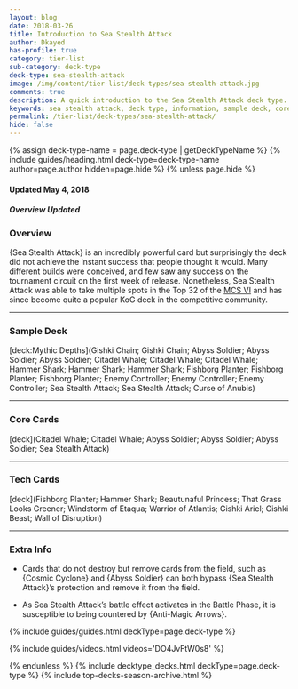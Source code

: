 ```yaml
---
layout: blog
date: 2018-03-26
title: Introduction to Sea Stealth Attack
author: Dkayed
has-profile: true
category: tier-list
sub-category: deck-type
deck-type: sea-stealth-attack
image: /img/content/tier-list/deck-types/sea-stealth-attack.jpg
comments: true
description: A quick introduction to the Sea Stealth Attack deck type. View sample deck, core cards, tech cards, quick tips, guides, videos and other information.
keywords: sea stealth attack, deck type, information, sample deck, core cards, tech cards, quick tips, guides, videos
permalink: /tier-list/deck-types/sea-stealth-attack/
hide: false
---
```


{% assign deck-type-name = page.deck-type | getDeckTypeName %}
{% include guides/heading.html deck-type=deck-type-name author=page.author hidden=page.hide %}
{% unless page.hide %}

#### Updated May 4, 2018 
##### Overview Updated

### Overview
{Sea Stealth Attack} is an incredibly powerful card but surprisingly the deck did not achieve the instant success that people thought it would. Many different builds were conceived, and few saw any success on the tournament circuit on the first week of release. Nonetheless, Sea Stealth Attack was able to take multiple spots in the Top 32 of the [MCS VI](/tournaments/meta-championship-series/6/report/) and has since become quite a popular KoG deck in the competitive community.

---

### Sample Deck

[deck:Mythic Depths](Gishki Chain; Gishki Chain; Abyss Soldier; Abyss Soldier; Abyss Soldier; Citadel Whale; Citadel Whale; Citadel Whale; Hammer Shark; Hammer Shark; Hammer Shark; Fishborg Planter; Fishborg Planter; Fishborg Planter; Enemy Controller; Enemy Controller; Enemy Controller; Sea Stealth Attack; Sea Stealth Attack; Curse of Anubis)

---

### Core Cards

[deck](Citadel Whale; Citadel Whale; Abyss Soldier; Abyss Soldier; Abyss Soldier; Sea Stealth Attack)

---

### Tech Cards

[deck](Fishborg Planter; Hammer Shark; Beautunaful Princess; That Grass Looks Greener; Windstorm of Etaqua; Warrior of Atlantis; Gishki Ariel; Gishki Beast; Wall of Disruption)

---

### Extra Info

- Cards that do not destroy but remove cards from the field, such as {Cosmic Cyclone} and {Abyss Soldier} can both bypass {Sea Stealth Attack}’s protection and remove it from the field.

- As Sea Stealth Attack’s battle effect activates in the Battle Phase, it is susceptible to being countered by {Anti-Magic Arrows}.

{% include guides/guides.html deckType=page.deck-type %}

{% include guides/videos.html videos='DO4JvFtW0s8' %}

{% endunless %}
{% include decktype_decks.html deckType=page.deck-type %}
{% include top-decks-season-archive.html %}